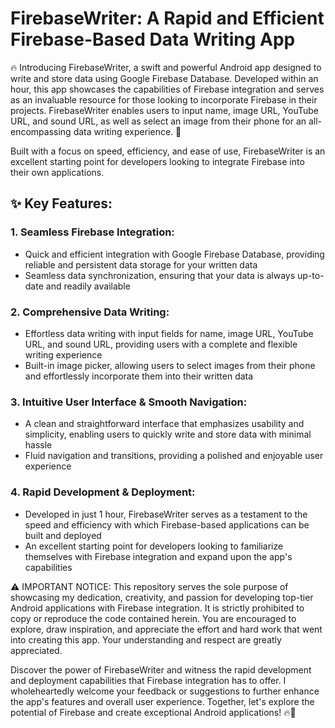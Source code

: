 # FirebaseWriter: A Rapid and Efficient Firebase-Based Data Writing App

🔥 Introducing FirebaseWriter, a swift and powerful Android app designed to write and store data using Google Firebase Database. Developed within an hour, this app showcases the capabilities of Firebase integration and serves as an invaluable resource for those looking to incorporate Firebase in their projects. FirebaseWriter enables users to input name, image URL, YouTube URL, and sound URL, as well as select an image from their phone for an all-encompassing data writing experience. 🌟

Built with a focus on speed, efficiency, and ease of use, FirebaseWriter is an excellent starting point for developers looking to integrate Firebase into their own applications.

## ✨ Key Features:

### 1. Seamless Firebase Integration:
   - Quick and efficient integration with Google Firebase Database, providing reliable and persistent data storage for your written data
   - Seamless data synchronization, ensuring that your data is always up-to-date and readily available

### 2. Comprehensive Data Writing:
   - Effortless data writing with input fields for name, image URL, YouTube URL, and sound URL, providing users with a complete and flexible writing experience
   - Built-in image picker, allowing users to select images from their phone and effortlessly incorporate them into their written data

### 3. Intuitive User Interface & Smooth Navigation:
   - A clean and straightforward interface that emphasizes usability and simplicity, enabling users to quickly write and store data with minimal hassle
   - Fluid navigation and transitions, providing a polished and enjoyable user experience

### 4. Rapid Development & Deployment:
   - Developed in just 1 hour, FirebaseWriter serves as a testament to the speed and efficiency with which Firebase-based applications can be built and deployed
   - An excellent starting point for developers looking to familiarize themselves with Firebase integration and expand upon the app's capabilities

⚠️ IMPORTANT NOTICE: This repository serves the sole purpose of showcasing my dedication, creativity, and passion for developing top-tier Android applications with Firebase integration. It is strictly prohibited to copy or reproduce the code contained herein. You are encouraged to explore, draw inspiration, and appreciate the effort and hard work that went into creating this app. Your understanding and respect are greatly appreciated.

Discover the power of FirebaseWriter and witness the rapid development and deployment capabilities that Firebase integration has to offer. I wholeheartedly welcome your feedback or suggestions to further enhance the app's features and overall user experience. Together, let's explore the potential of Firebase and create exceptional Android applications! 🔥🌟
